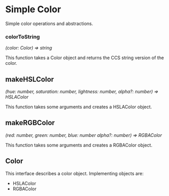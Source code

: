 # Simple Color

Simple color operations and abstractions.

### colorToString
*_(color: Color) => string_*

This function takes a Color object and returns the CCS string version of the color.

## makeHSLColor
_(hue: number, saturation: number, lightness: number, alpha?: number) => HSLAColor_

This function takes some arguments and creates a HSLAColor object.

## makeRGBColor
_(red: number, green: number, blue: number alpha?: number) => RGBAColor_

This function takes some arguments and creates a RGBAColor object.

## Color
This interface describes a color object. Implementing objects are:
  - HSLAColor
  - RGBAColor
